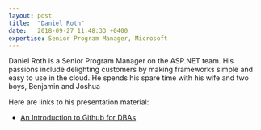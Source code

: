 ```yaml
---
layout: post
title:  "Daniel Roth"
date:   2018-09-27 11:48:33 +0400
expertise: Senior Program Manager, Microsoft
---
```


Daniel Roth is a Senior Program Manager on the ASP.NET team. His passions include delighting customers by making frameworks simple and easy to use in the cloud. He spends his spare time with his wife and two boys, Benjamin and Joshua

Here are links to his presentation material:

- [An Introduction to Github for DBAs](https://devintxcontent.blob.core.windows.net/showcontent/Speaker%20Presentations%20Fall%202018/NET%20Core%20Deep%20Dive%20(1).pptx)
